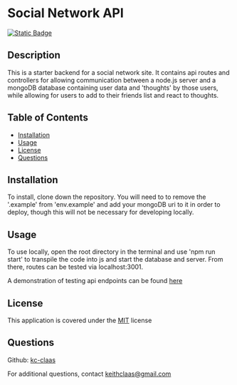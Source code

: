 # Social Network API
[![Static Badge](https://img.shields.io/badge/License-MIT-blue)](./LICENSE)
## Description
This is a starter backend for a social network site. It contains api routes and controllers for allowing communication between a node.js server and a mongoDB database containing user data and 'thoughts' by those users, while allowing for users to add to their friends list and react to thoughts.

## Table of Contents
- [Installation](#installation)
- [Usage](#usage)
- [License](#license)
- [Questions](#questions)

## Installation
To install, clone down the repository. You will need to to remove the '.example' from 'env.example' and add your mongoDB uri to it in order to deploy, though this will not be necessary for developing locally.

## Usage
To use locally, open the root directory in the terminal and use 'npm run start' to transpile the code into js and start the database and server. From there, routes can be tested via localhost:3001.

A demonstration of testing api endpoints can be found [here](https://drive.google.com/file/d/1NF6YlgNi7xOmMcANF4W9EqduTntJeqJ0/view?usp=sharing)

## License
This application is covered under the [MIT](./LICENSE) license

## Questions
Github: [kc-claas](https://github.com/kc-claas)

For additional questions, contact keithclaas@gmail.com
